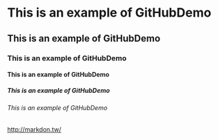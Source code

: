 # This is an example of GitHubDemo
## This is an example of GitHubDemo
### This is an example of GitHubDemo
#### This is an example of GitHubDemo
##### This is an example of GitHubDemo
###### This is an example of GitHubDemo
<http://markdon.tw/>